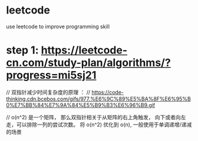 # leetcode

use leetcode to improve programming skill

# step 1: <https://leetcode-cn.com/study-plan/algorithms/?progress=mi5sj21>

// 双指针减少时间复杂度的原理 ： // <https://code-thinking.cdn.bcebos.com/gifs/977.%E6%9C%89%E5%BA%8F%E6%95%B0%E7%BB%84%E7%9A%84%E5%B9%B3%E6%96%B9.gif>

// o(n^2) 是一个矩阵， 那么双指针相关于从矩阵的右上角触发， 向下或者向左走，可以排除一列的尝试次数。 将 o(n^2)  优化到 o(n), 一般使用于单调递增/递减的场景
